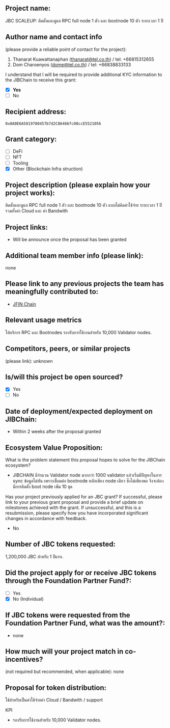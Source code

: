 ## Project name:
JBC SCALEUP: ติดตั้งและดูแล RPC full node 1 ตัว และ bootnode 10 ตัว ระยะเวลา 1 ปี

## Author name and contact info 
(please provide a reliable point of contact for the project):
1. Thanarat Kuawattanaphan (thanarat@tel.co.th) / tel: +66815312655
2. Dom Charoenyos (dome@tel.co.th) / tel: +66838833133

I understand that I will be required to provide additional KYC information to the JIBChain  to receive this grant: 
- [x] **Yes**
- [ ] No

## Recipient address:
`0x8A0E6A5819780457b7d2C86466fc08ccE5521056`

## Grant category: 
- [ ] DeFi
- [ ] NFT
- [ ] Tooling
- [x] Other (Blockchain Infra struction)

## Project description (please explain how your project works):
 ติดตั้งและดูแล RPC full node 1 ตัว และ bootnode 10 ตัว  แบบไม่คิดค่าใช้จ่าย ระยะเวลา 1 ปี รวมทั้งค่า Cloud และ ค่า Bandwith 

## Project links:

* Will be announce once the proposal has been granted

## Additional team member info (please link):
none

## Please link to any previous projects the team has meaningfully contributed to:
- [JFIN Chain](https://jfinchain.com/)

## Relevant usage metrics 
 ให้บริการ RPC และ Bootnodes รองรับการใช้งานสำหรับ 10,000 Validator nodes.

## Competitors, peers, or similar projects 
(please link): unknown

## Is/will this project be open sourced? 
- [x] Yes
- [ ] No

## Date of deployment/expected deployment on JIBChain:
- Within 2 weeks after the proposal granted

## Ecosystem Value Proposition:

What is the problem statement this proposal hopes to solve for the JIBChain ecosystem?
- JIBCHAIN มีจำนวน Validator node มากกว่า 1000 validator แล้วเริ่มมีปัญหาในการ sync ข้อมูลไม่ทัน เพราะเชื่อมต่อ bootnode หลักเพียง node เดียว ซึ่งไม่เพียงพอ จึงจะต้องมีการติดตั้ง boot node เพิ่ม 10 ชุด



Has your project previously applied for an JBC grant? If successful, please link to your previous grant proposal and provide a brief update on milestones achieved with the grant. If unsuccessful, and this is a resubmission, please specify how you have incorporated significant changes in accordance with feedback.
- No 


## Number of JBC tokens requested:

1,200,000 JBC สำหรับ 1 ปีแรก.

## Did the project apply for or receive JBC tokens through the Foundation Partner Fund?:
- [ ] Yes
- [x] No (Individual)

## If JBC tokens were requested from the Foundation Partner Fund, what was the amount?:
- none

## How much will your project match in co-incentives? 
(not required but recommended, when applicable): none

## Proposal for token distribution:

ใช้สำหรับเป็นค่าใช้จ่ายค่า Cloud / Bandwith / support

KPI
- รองรับการใช้งานสำหรับ 10,000 Validator nodes.
